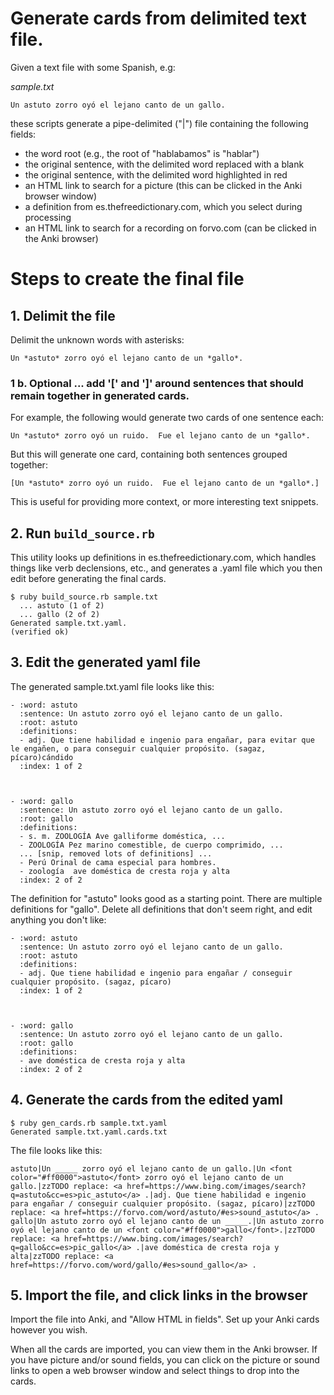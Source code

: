 # Generate cards from delimited text file.

Given a text file with some Spanish, e.g:

*sample.txt*

```
Un astuto zorro oyó el lejano canto de un gallo.
```

these scripts generate a pipe-delimited ("|") file containing the
following fields:

* the word root (e.g., the root of "hablabamos" is "hablar")
* the original sentence, with the delimited word replaced with a blank
* the original sentence, with the delimited word highlighted in red
* an HTML link to search for a picture (this can be clicked in the
  Anki browser window)
* a definition from es.thefreedictionary.com, which you select during
  processing
* an HTML link to search for a recording on forvo.com (can be clicked
  in the Anki browser)


# Steps to create the final file

## 1. Delimit the file

Delimit the unknown words with asterisks:

```
Un *astuto* zorro oyó el lejano canto de un *gallo*.
```

### 1 b.  Optional ... add '[' and ']' around sentences that should remain together in generated cards.

For example, the following would generate two cards of one sentence each:

```
Un *astuto* zorro oyó un ruido.  Fue el lejano canto de un *gallo*.
```

But this will generate one card, containing both sentences grouped together:

```
[Un *astuto* zorro oyó un ruido.  Fue el lejano canto de un *gallo*.]
```

This is useful for providing more context, or more interesting text snippets.

## 2. Run `build_source.rb`

This utility looks up definitions in es.thefreedictionary.com, which
handles things like verb declensions, etc., and generates a .yaml file
which you then edit before generating the final cards.

```
$ ruby build_source.rb sample.txt 
  ... astuto (1 of 2)
  ... gallo (2 of 2)
Generated sample.txt.yaml.
(verified ok)
```

## 3. Edit the generated yaml file

The generated sample.txt.yaml file looks like this:

```
- :word: astuto
  :sentence: Un astuto zorro oyó el lejano canto de un gallo.
  :root: astuto
  :definitions:
  - adj. Que tiene habilidad e ingenio para engañar, para evitar que le engañen, o para conseguir cualquier propósito. (sagaz, pícaro)cándido
  :index: 1 of 2



- :word: gallo
  :sentence: Un astuto zorro oyó el lejano canto de un gallo.
  :root: gallo
  :definitions:
  - s. m. ZOOLOGÍA Ave galliforme doméstica, ...
  - ZOOLOGÍA Pez marino comestible, de cuerpo comprimido, ...
  ... [snip, removed lots of definitions] ...
  - Perú Orinal de cama especial para hombres.
  - zoología  ave doméstica de cresta roja y alta
  :index: 2 of 2
```

The definition for "astuto" looks good as a starting point.  There are
multiple definitions for "gallo".  Delete all definitions that don't
seem right, and edit anything you don't like:


```
- :word: astuto
  :sentence: Un astuto zorro oyó el lejano canto de un gallo.
  :root: astuto
  :definitions:
  - adj. Que tiene habilidad e ingenio para engañar / conseguir cualquier propósito. (sagaz, pícaro)
  :index: 1 of 2



- :word: gallo
  :sentence: Un astuto zorro oyó el lejano canto de un gallo.
  :root: gallo
  :definitions:
  - ave doméstica de cresta roja y alta
  :index: 2 of 2
```

## 4. Generate the cards from the edited yaml

```
$ ruby gen_cards.rb sample.txt.yaml 
Generated sample.txt.yaml.cards.txt
```

The file looks like this:

```
astuto|Un _____ zorro oyó el lejano canto de un gallo.|Un <font color="#ff0000">astuto</font> zorro oyó el lejano canto de un gallo.|zzTODO replace: <a href=https://www.bing.com/images/search?q=astuto&cc=es>pic_astuto</a> .|adj. Que tiene habilidad e ingenio para engañar / conseguir cualquier propósito. (sagaz, pícaro)|zzTODO replace: <a href=https://forvo.com/word/astuto/#es>sound_astuto</a> .
gallo|Un astuto zorro oyó el lejano canto de un _____.|Un astuto zorro oyó el lejano canto de un <font color="#ff0000">gallo</font>.|zzTODO replace: <a href=https://www.bing.com/images/search?q=gallo&cc=es>pic_gallo</a> .|ave doméstica de cresta roja y alta|zzTODO replace: <a href=https://forvo.com/word/gallo/#es>sound_gallo</a> .
```

## 5. Import the file, and click links in the browser

Import the file into Anki, and "Allow HTML in fields".  Set up your
Anki cards however you wish.

When all the cards are imported, you can view them in the Anki
browser.  If you have picture and/or sound fields, you can click on
the picture or sound links to open a web browser window and select
things to drop into the cards.